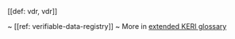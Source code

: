 [[def: vdr, vdr]]

~ [[ref: verifiable-data-registry]]
~ More in <a href="https://weboftrust.github.io/WOT-terms/docs/glossary/vdr">extended KERI glossary</a>
